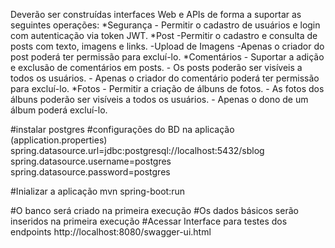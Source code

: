 Deverão ser construídas interfaces Web e APIs de forma a suportar as seguintes
operações:
*Segurança
    - Permitir o cadastro de usuários e login com autenticação via token JWT.
*Post
    -Permitir o cadastro e consulta de posts com texto, imagens e links.
    -Upload de Imagens
    -Apenas o criador do post poderá ter permissão para excluí-lo.
*Comentários
	- Suportar a adição e exclusão de comentários em posts. 
	- Os posts poderão ser visíveis a todos os usuários. 
	- Apenas o criador do comentário poderá ter permissão para excluí-lo.
*Fotos
	- Permitir a criação de álbuns de fotos. 
	- As fotos dos álbuns poderão ser visíveis a todos os usuários. 
	- Apenas o dono de um álbum poderá excluí-lo.


#instalar postgres
#configurações do BD na aplicação (application.properties)
spring.datasource.url=jdbc:postgresql://localhost:5432/sblog
spring.datasource.username=postgres
spring.datasource.password=postgres


#Inializar a aplicação
mvn spring-boot:run


#O banco será criado na primeira execução
#Os dados básicos serão inseridos na primeira execução
#Acessar Interface para testes dos endpoints
http://localhost:8080/swagger-ui.html
